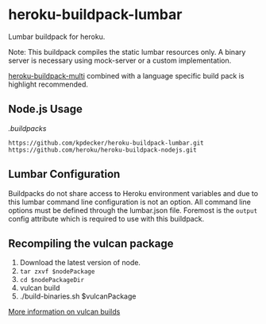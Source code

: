 # heroku-buildpack-lumbar

Lumbar buildpack for heroku.

Note:
This buildpack compiles the static lumbar resources only. A binary server is necessary using
mock-server or a custom implementation.

[heroku-buildpack-multi](https://github.com/ddollar/heroku-buildpack-multi) combined with a language
specific build pack is highlight recommended.

## Node.js Usage

_.buildpacks_
```
https://github.com/kpdecker/heroku-buildpack-lumbar.git
https://github.com/heroku/heroku-buildpack-nodejs.git
```

## Lumbar Configuration

Buildpacks do not share access to Heroku environment variables and due to this lumbar command line
configuration is not an option. All command line options must be defined through the lumbar.json
file. Foremost is the `output` config attribute which is required to use with this buildpack.

## Recompiling the vulcan package

1. Download the latest version of node.
2. `tar zxvf $nodePackage`
3. `cd $nodePackageDir`
4. vulcan build
5. ./build-binaries.sh $vulcanPackage

[More information on vulcan builds](https://devcenter.heroku.com/articles/buildpack-binaries)
